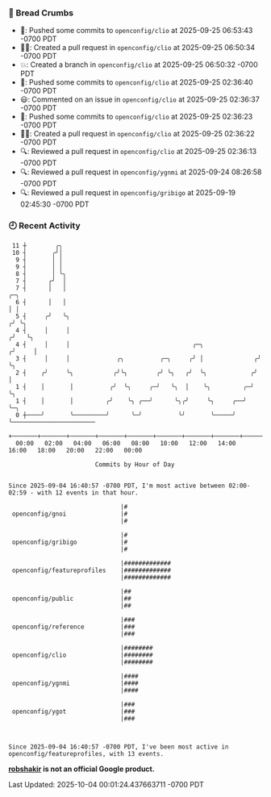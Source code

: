 ### 🍞 Bread Crumbs

 * 🚢: Pushed some commits to `openconfig/clio` at 2025-09-25 06:53:43 -0700 PDT
 * ✍🏼: Created a pull request in `openconfig/clio` at 2025-09-25 06:50:34 -0700 PDT
 * 💥: Created a branch in `openconfig/clio` at 2025-09-25 06:50:32 -0700 PDT
 * 🚢: Pushed some commits to `openconfig/clio` at 2025-09-25 02:36:40 -0700 PDT
 * 😃: Commented on an issue in `openconfig/clio` at 2025-09-25 02:36:37 -0700 PDT
 * 🚢: Pushed some commits to `openconfig/clio` at 2025-09-25 02:36:23 -0700 PDT
 * ✍🏼: Created a pull request in `openconfig/clio` at 2025-09-25 02:36:22 -0700 PDT
 * 🔍: Reviewed a pull request in  `openconfig/clio` at 2025-09-25 02:36:13 -0700 PDT
 * 🔍: Reviewed a pull request in  `openconfig/ygnmi` at 2025-09-24 08:26:58 -0700 PDT
 * 🔍: Reviewed a pull request in  `openconfig/gribigo` at 2025-09-19 02:45:30 -0700 PDT

### 🕘 Recent Activity
```
 11 ┼        ╭╮
 10 ┤       ╭╯│
  9 ┤       │ │
  9 ┤       │ │
  8 ┤       │ ╰╮
  7 ┤      ╭╯  │
  7 ┤      │   │                                                        ╭─╮
  6 ┤      │   │                                                        │ │
  5 ┤     ╭╯   ╰╮                                                      ╭╯ ╰╮
  4 ┤     │     │                                                     ╭╯   ╰╮
  4 ┤     │     │                                  ╭─╮               ╭╯     │
  3 ┤     │     │             ╭╮          ╭─╮     ╭╯ │              ╭╯      ╰╮
  2 ┤    ╭╯     ╰╮           ╭╯╰╮        ╭╯ ╰╮   ╭╯  ╰╮            ╭╯        │
  1 ┤    │       │          ╭╯  ╰╮     ╭─╯   ╰╮  │    ╰╮         ╭─╯         ╰╮
  1 ┤    │       │         ╭╯    ╰╮ ╭──╯      ╰╮╭╯     ╰╮     ╭──╯            ╰─╮
  0 ┼────╯       ╰─────────╯      ╰─╯          ╰╯       ╰─────╯                 ╰───────────────────────
    +───────+───────+───────+───────+───────+───────+───────+───────+───────+───────+───────+───────+────
  00:00   02:00   04:00   06:00   08:00   10:00   12:00   14:00   16:00   18:00   20:00   22:00   00:00   

						Commits by Hour of Day


Since 2025-09-04 16:40:57 -0700 PDT, I'm most active between 02:00-02:59 - with 12 events in that hour.

```



```
                               |#
 openconfig/gnoi               |#
                               |#

                               |#
 openconfig/gribigo            |#
                               |#

                               |#############
 openconfig/featureprofiles    |#############
                               |#############

                               |##
 openconfig/public             |##
                               |##

                               |###
 openconfig/reference          |###
                               |###

                               |########
 openconfig/clio               |########
                               |########

                               |####
 openconfig/ygnmi              |####
                               |####

                               |###
 openconfig/ygot               |###
                               |###



Since 2025-09-04 16:40:57 -0700 PDT, I've been most active in openconfig/featureprofiles, with 13 events.

```
**[robshakir](mailto:robjs@google.com) is not an official Google product.**  


Last Updated: 2025-10-04 00:01:24.437663711 -0700 PDT
